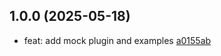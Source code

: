 ## 1.0.0 (2025-05-18)

- feat: add mock plugin and examples  [a0155ab](https://github.com/tomjs/vue-cli-plugin-mock/commit/a0155ab)

